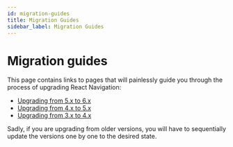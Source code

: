 ```yaml
---
id: migration-guides
title: Migration Guides
sidebar_label: Migration Guides
---
```


# Migration guides

This page contains links to pages that will painlessly guide you through the process of upgrading React Navigation:

- [Upgrading from 5.x to 6.x](upgrading-from-5.x.md)
- [Upgrading from 4.x to 5.x](../version-5.x/upgrading-from-4.x.md)
- [Upgrading from 3.x to 4.x](../version-4.x/upgrading-from-3.x.md)

Sadly, if you are upgrading from older versions, you will have to sequentially update the versions one by one to the desired state.
